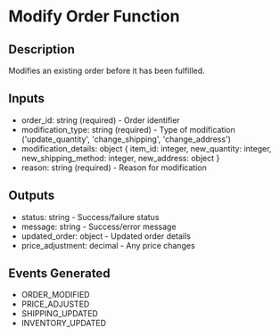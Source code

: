 # Modify Order Function

## Description
Modifies an existing order before it has been fulfilled.

## Inputs
- order_id: string (required) - Order identifier
- modification_type: string (required) - Type of modification ('update_quantity', 'change_shipping', 'change_address')
- modification_details: object {
    item_id: integer,
    new_quantity: integer,
    new_shipping_method: integer,
    new_address: object
  }
- reason: string (required) - Reason for modification

## Outputs
- status: string - Success/failure status
- message: string - Success/error message
- updated_order: object - Updated order details
- price_adjustment: decimal - Any price changes

## Events Generated
- ORDER_MODIFIED
- PRICE_ADJUSTED
- SHIPPING_UPDATED
- INVENTORY_UPDATED
